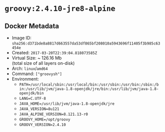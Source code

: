 # `groovy:2.4.10-jre8-alpine`

## Docker Metadata

- Image ID: `sha256:d371bde8a8817d663557da53df865bf208010a5943696f11405f3b985c63454e`
- Created: `2017-03-20T22:39:04.818073585Z`
- Virtual Size: ~ 126.16 Mb  
  (total size of all layers on-disk)
- Arch: `linux`/`amd64`
- Command: `["groovysh"]`
- Environment:
  - `PATH=/usr/local/sbin:/usr/local/bin:/usr/sbin:/usr/bin:/sbin:/bin:/usr/lib/jvm/java-1.8-openjdk/jre/bin:/usr/lib/jvm/java-1.8-openjdk/bin`
  - `LANG=C.UTF-8`
  - `JAVA_HOME=/usr/lib/jvm/java-1.8-openjdk/jre`
  - `JAVA_VERSION=8u121`
  - `JAVA_ALPINE_VERSION=8.121.13-r0`
  - `GROOVY_HOME=/opt/groovy`
  - `GROOVY_VERSION=2.4.10`
